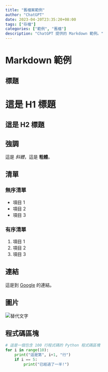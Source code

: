 ```yaml
---
title: "舊檔案範例"
author: "ChatGPT"
date: 2023-04-20T23:35:20+08:00
tags: ["存檔"]
categories: ["範例", "舊檔"]
description: "ChatGPT 提供的 Markdown 範例。"
---
```

# Markdown 範例

## 標題

這是 H1 標題
=====================

這是 H2 標題
---------------------

## 強調

這是 *斜體*，這是 **粗體**。

## 清單

### 無序清單

- 項目 1
- 項目 2
- 項目 3

### 有序清單

1. 項目 1
2. 項目 2
3. 項目 3

## 連結

這是到 [Google](https://www.google.com) 的連結。

## 圖片

![替代文字](https://via.placeholder.com/150 "替代圖片")

## 程式碼區塊

```python
# 這是一個包含 100 行程式碼的 Python 程式碼區塊
for i in range(10):
    print("這是第", i+1, "行")
    if i == 5:
        print("已經過了一半!")
```
